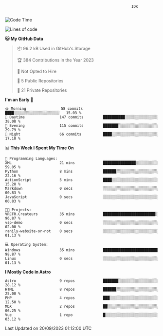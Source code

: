 ```text
                                                          IDK
                                       
```

<!--START_SECTION:waka-->
![Code Time](http://img.shields.io/badge/Code%20Time-40%20hrs%2026%20mins-blue)

![Lines of code](https://img.shields.io/badge/From%20Hello%20World%20I%27ve%20Written-115.4%20thousand%20lines%20of%20code-blue)

**🐱 My GitHub Data** 

> 📦 96.2 kB Used in GitHub's Storage 
 > 
> 🏆 384 Contributions in the Year 2023
 > 
> 🚫 Not Opted to Hire
 > 
> 📜 5 Public Repositories 
 > 
> 🔑 21 Private Repositories 
 > 
**I'm an Early 🐤** 

```text
🌞 Morning                58 commits          ████░░░░░░░░░░░░░░░░░░░░░   15.03 % 
🌆 Daytime                147 commits         ██████████░░░░░░░░░░░░░░░   38.08 % 
🌃 Evening                115 commits         ███████░░░░░░░░░░░░░░░░░░   29.79 % 
🌙 Night                  66 commits          ████░░░░░░░░░░░░░░░░░░░░░   17.10 % 
```


📊 **This Week I Spent My Time On** 

```text
💬 Programming Languages: 
XML                      21 mins             ███████████████░░░░░░░░░░   59.85 % 
Python                   8 mins              ██████░░░░░░░░░░░░░░░░░░░   22.16 % 
ActionScript             5 mins              ████░░░░░░░░░░░░░░░░░░░░░   15.28 % 
Markdown                 0 secs              ░░░░░░░░░░░░░░░░░░░░░░░░░   00.83 % 
JavaScript               0 secs              ░░░░░░░░░░░░░░░░░░░░░░░░░   00.83 % 

🐱‍💻 Projects: 
VRCFR.Createurs          35 mins             ████████████████████████░   96.87 % 
vsp-demo                 0 secs              ░░░░░░░░░░░░░░░░░░░░░░░░░   02.00 % 
ranily-website-or-not    0 secs              ░░░░░░░░░░░░░░░░░░░░░░░░░   01.13 % 

💻 Operating System: 
Windows                  35 mins             █████████████████████████   98.87 % 
Linux                    0 secs              ░░░░░░░░░░░░░░░░░░░░░░░░░   01.13 % 
```

**I Mostly Code in Astro** 

```text
Astro                    9 repos             ███████░░░░░░░░░░░░░░░░░░   28.12 % 
HTML                     8 repos             ██████░░░░░░░░░░░░░░░░░░░   25.00 % 
PHP                      4 repos             ███░░░░░░░░░░░░░░░░░░░░░░   12.50 % 
MDX                      2 repos             ██░░░░░░░░░░░░░░░░░░░░░░░   06.25 % 
Vue                      1 repo              █░░░░░░░░░░░░░░░░░░░░░░░░   03.12 % 
```




 Last Updated on 20/09/2023 01:12:00 UTC
<!--END_SECTION:waka-->
